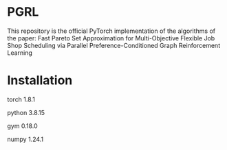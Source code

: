# PGRL
This repository is the official PyTorch implementation of the algorithms of the paper: Fast Pareto Set Approximation for Multi-Objective Flexible Job Shop Scheduling via Parallel
Preference-Conditioned Graph Reinforcement Learning

# Installation
torch  1.8.1

python 3.8.15

gym    0.18.0

numpy  1.24.1

